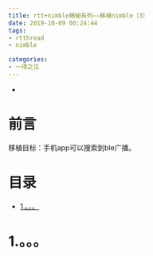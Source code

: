 ```yaml
---
title: rtt+nimble揭秘系列——移植nimble（3）
date: 2019-10-09 00:24:44
tags:
- rtthread
- nimble

categories:
- 一得之见
---
```


-
<!-- more --> 

前言
===

移植目标：手机app可以搜索到ble广播。

目录
===

<!-- TOC -->

- [1.。。。](#1)

<!-- /TOC -->


# 1.。。。



